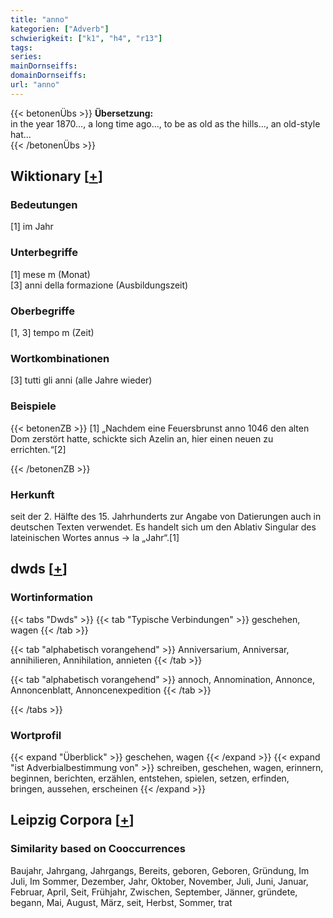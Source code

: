 ```yaml
---
title: "anno"
kategorien: ["Adverb"]
schwierigkeit: ["k1", "h4", "r13"]
tags:
series:
mainDornseiffs:
domainDornseiffs:
url: "anno"
---
```


{{< betonenÜbs >}}
**Übersetzung:**  
in the year 1870..., a long time ago..., to be as old as the hills..., an old-style hat...  
{{< /betonenÜbs >}}

## Wiktionary [[+](https://de.wiktionary.org/wiki/anno)]

### Bedeutungen
[1] im Jahr  

### Unterbegriffe
[1] mese m (Monat)  
[3] anni della formazione (Ausbildungszeit)  

### Oberbegriffe
[1, 3] tempo m (Zeit)  

### Wortkombinationen
[3] tutti gli anni (alle Jahre wieder)  

### Beispiele
{{< betonenZB >}}
[1] „Nachdem eine Feuersbrunst anno 1046 den alten Dom zerstört hatte, schickte sich Azelin an, hier einen neuen zu errichten.“[2]  

{{< /betonenZB >}}
### Herkunft
seit der 2. Hälfte des 15. Jahrhunderts zur Angabe von Datierungen auch in deutschen Texten verwendet. Es handelt sich um den Ablativ Singular des lateinischen Wortes annus → la „Jahr“.[1]  



## dwds [[+](https://www.dwds.de/wb/anno)]

### Wortinformation
{{< tabs "Dwds" >}}
{{< tab "Typische Verbindungen" >}}
geschehen, wagen
{{< /tab >}}

{{< tab "alphabetisch vorangehend" >}}
Anniversarium, Anniversar, annihilieren, Annihilation, annieten
{{< /tab >}}

{{< tab "alphabetisch vorangehend" >}}
annoch, Annomination, Annonce, Annoncenblatt, Annoncenexpedition
{{< /tab >}}

{{< /tabs >}}

### Wortprofil
{{< expand "Überblick" >}} geschehen, wagen {{< /expand >}}
{{< expand "ist Adverbialbestimmung von" >}} schreiben, geschehen, wagen, erinnern, beginnen, berichten, erzählen, entstehen, spielen, setzen, erfinden, bringen, aussehen, erscheinen {{< /expand >}}

## Leipzig Corpora [[+](https://corpora.uni-leipzig.de/en/res?word=anno&corpusId=deu_newscrawl-public_2018)]


### Similarity based on Cooccurrences
Baujahr, Jahrgang, Jahrgangs, Bereits, geboren, Geboren, Gründung, Im Juli, Im Sommer, Dezember, Jahr, Oktober, November, Juli, Juni, Januar, Februar, April, Seit, Frühjahr, Zwischen, September, Jänner, gründete, begann, Mai, August, März, seit, Herbst, Sommer, trat


